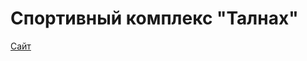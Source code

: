 Cпортивный комплекс "Талнах"
============================

<a href='https://xn--80aa6aigfifei2a.xn--p1ai/' target='_blank'>Сайт</a>
